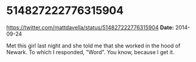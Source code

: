 # 514827222776315904
https://twitter.com/mattdavella/status/514827222776315904
**Date:** 2014-09-24

Met this girl last night and she told me that she worked in the hood of Newark. To which I responded, "Word". You know, because I get it.

